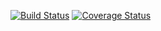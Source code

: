 [![Build Status](https://travis-ci.org/tuomokar/ohtu-viikko1.svg?branch=master)](https://travis-ci.org/tuomokar/ohtu-viikko1)
[![Coverage Status](https://coveralls.io/repos/github/tuomokar/ohtu-viikko1/badge.svg?branch=master)](https://coveralls.io/github/tuomokar/ohtu-viikko1?branch=master)
